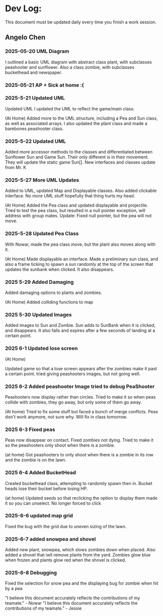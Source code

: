 # Dev Log:

This document must be updated daily every time you finish a work session.

## Angelo Chen

### 2025-05-20 UML Diagram
 I outlined a basic UML diagram with abstract class plant, with subclasses peashooter and sunflower. Also a class zombie, with subclasses buckethead and newspaper.

### 2025-05-21 AP + Sick at home :(

### 2025-5-21 Updated UML
 Updated UML
 I updated the UML to reflect the game/main class.

 (At Home)
 Added more to the UML structure, including a Pea and Sun class, as well as associated arrays. I also updated the plant class and made a barebones peashooter class.

### 2025-5-22 Updated UML
 Added more accessor methods to the classes and differentiated between Sunflower Sun and Game Sun. Their only different is in their movement. They will update the static game Sun[]. New interfaces and classes update from Mr. K

### 2025-5-27 More UML Updates
 Added to UML, updated Map and Displayable classes. Also added clickable interface. No more UML stuff hopefully that thing hurts my head.

 (At Home)
 Added the Pea class and updated displayable and projectile. Tried to test the pea class, but resulted in a null pointer exception, will address with group mates.
 Update: Fixed null pointer, but the pea will not move.

### 2025-5-28 Updated Pea Class
 With Nowar, made the pea class move, but the plant also moves along with it.

 (At Home)
 Made displayable an interface. Made a preliminary sun class, and also a frame ticking to spawn a sun randomly at the top of the screen that updates the sunbank when clicked. It also disappears.

 ### 2025 5-29 Added Damaging
  Added damaging options to plants and zombies.

  (At Home)
  Added colliding functions to map

### 2025 5-30 Updated Images
  Added images to Sun and Zombie. Sun adds to SunBank when it is clicked, and disappears. It also falls and expires after a few seconds of landing at a certain point.

### 2025 6-1 Updated lose screen
  (At Home)

  Updated game so that a lose screen appears after the zombies make it past a certain point. tried giving peashooters images, but not going well.

### 2025 6-2 Added peashooter Image tried to debug PeaShooter
  Peashooters now display rather than circles. Tried to make it so when peas collide with zombies, they go away, but only some of them go away.

  (At home)
  Tried to fix some stuff but faced a bunch of merge conflicts. Peas don't work anymore, not sure why. Will fix in class tomorrow.

### 2025 6-3 Fixed peas
  Peas now disappear on contact. Fixed zombies not dying. Tried to make it so the peashooters only shoot when there is a zombie.

  (at home)
  Got peashooters to only shoot when there is a zombie in its row and the zombie is on the lawn.

### 2025 6-4 Added BucketHead
  Created buckethead class, attempting to randomly spawn then in. Bucket heads lose their bucket before losing HP.

  (at home)
  Updated seeds so that reclicking the option to display them made it so you can unselect. No longer forced to click

### 2025-6-6 updated map grid
  Fixed the bug with the grid due to uneven sizing of the lawn.

### 2025-6-7 added snowpea and shovel
  Added new plant, snowpea, which slows zombies down when placed. Also added a shovel that iwll remove plants from the yard. Zombies glow blue when frozen and plants glow red when the shovel is clicked.

### 2025-6-8 Debugging
  Fixed the selection for snow pea and the displaying bug for zombie when hit by a pea

"I believe this document accurately reflects the contributions of my teamate." - Nowar
"I believe this document accurately reflects the contributions of my teamate." - Jessie